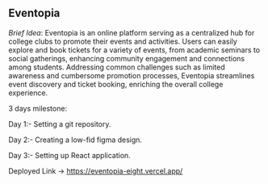 ﻿## Eventopia

*Brief Idea*: Eventopia is an online platform serving as a centralized hub for college clubs to promote their events and activities. Users can easily explore and book tickets for a 
variety of events, from academic seminars to social gatherings, enhancing community engagement and connections among students. Addressing common challenges such as limited awareness and cumbersome promotion processes, Eventopia streamlines event discovery and ticket booking, enriching the overall college experience.

3 days milestone: 

Day 1:- Setting a git repository. 

Day 2:- Creating a low-fid figma design.

Day 3:- Setting up React application. 

Deployed Link -> https://eventopia-eight.vercel.app/

